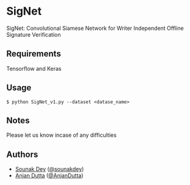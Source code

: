 # SigNet
SigNet: Convolutional Siamese Network for Writer Independent Offline Signature Verification
## Requirements

Tensorflow and Keras

## Usage

    $ python SigNet_v1.py --dataset <datase_name>
    
## Notes

Please let us know incase of any difficulties

## Authors

* [Sounak Dey](http://www.cvc.uab.es/people/sdey/) ([@sounakdey](https://github.com/sounakdey))
* [Anjan Dutta](https://sites.google.com/site/2adutta/) ([@AnjanDutta](https://github.com/AnjanDutta))
